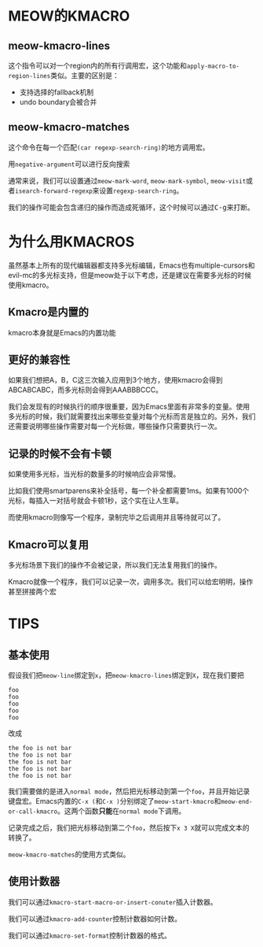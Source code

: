 # MEOW的KMACRO

## meow-kmacro-lines
这个指令可以对一个region内的所有行调用宏，这个功能和`apply-macro-to-region-lines`类似。主要的区别是：

- 支持选择的fallback机制
- undo boundary会被合并

## meow-kmacro-matches
这个命令在每一个匹配`(car regexp-search-ring)`的地方调用宏。

用`negative-argument`可以进行反向搜索

通常来说，我们可以设置通过`meow-mark-word`, `meow-mark-symbol`, `meow-visit`或者`isearch-forward-regexp`来设置`regexp-search-ring`。

我们的操作可能会包含递归的操作而造成死循环，这个时候可以通过<kbd>C-g<kbd>来打断。

# 为什么用KMACROS
虽然基本上所有的现代编辑器都支持多光标编辑，Emacs也有multiple-cursors和evil-mc的多光标支持，但是meow处于以下考虑，还是建议在需要多光标的时候使用kmacro。

## Kmacro是内置的
kmacro本身就是Emacs的内置功能

## 更好的兼容性
如果我们想把A，B，C这三次输入应用到3个地方，使用kmacro会得到ABCABCABC，而多光标则会得到AAABBBCCC。

我们会发现有的时候执行的顺序很重要，因为Emacs里面有非常多的变量。使用多光标的时候，我们就需要找出来哪些变量对每个光标而言是独立的。另外，我们还需要说明哪些操作需要对每一个光标做，哪些操作只需要执行一次。

## 记录的时候不会有卡顿
如果使用多光标，当光标的数量多的时候响应会非常慢。

比如我们使用smartparens来补全括号，每一个补全都需要1ms。如果有1000个光标，每插入一对括号就会卡顿1秒，这个实在让人生草。

而使用kmacro则像写一个程序，录制完毕之后调用并且等待就可以了。

## Kmacro可以复用
多光标场景下我们的操作不会被记录，所以我们无法复用我们的操作。

Kmacro就像一个程序，我们可以记录一次，调用多次。我们可以给宏明明，操作甚至拼接两个宏

# TIPS

## 基本使用
假设我们把`meow-line`绑定到`x`，把`meow-kmacro-lines`绑定到`X`，现在我们要把
```
foo
foo
foo
foo
foo
```
改成
```
the foo is not bar
the foo is not bar
the foo is not bar
the foo is not bar
the foo is not bar
```

我们需要做的是进入`normal mode`，然后把光标移动到第一个`foo`，并且开始记录键盘宏。Emacs内置的`C-x (`和`C-x )`分别绑定了`meow-start-kmacro`和`meow-end-or-call-kmacro`。这两个函数**只能**在`normal mode`下调用。

记录完成之后，我们把光标移动到第二个`foo`，然后按下`x 3 X`就可以完成文本的转换了。

`meow-kmacro-matches`的使用方式类似。

## 使用计数器
我们可以通过`kmacro-start-macro-or-insert-conuter`插入计数器。

我们可以通过`kmacro-add-counter`控制计数器如何计数。

我们可以通过`kmacro-set-format`控制计数器的格式。
